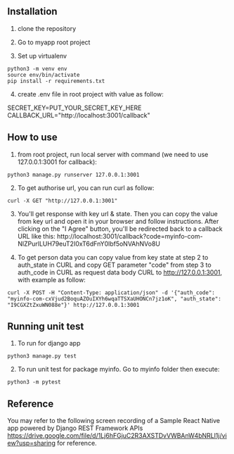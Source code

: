 ## Installation

1. clone the repository

2. Go to myapp root project

3. Set up virtualenv

```shell
python3 -m venv env
source env/bin/activate
pip install -r requirements.txt
```

4. create .env file in root project with value as follow:

SECRET_KEY=PUT_YOUR_SECRET_KEY_HERE
CALLBACK_URL="http://localhost:3001/callback"

## How to use
1. from root project, run local server with command (we need to use 127.0.0.1:3001 for callback):

```shell
python3 manage.py runserver 127.0.0.1:3001
```

2. To get authorise url, you can run curl as follow:

```shell
curl -X GET "http://127.0.0.1:3001"
```

3. You'll get response with key url & state. Then you can copy the value from key url and open it in your browser and follow instructions. After clicking on the "I Agree" button, you'll be redirected back to a callback URL like this: http://localhost:3001/callback?code=myinfo-com-NlZPurlLUH79euT2I0xT6dFnY0lbf5oNVAhNVo8U

4. To get person data you can copy value from key state at step 2 to auth_state in CURL and copy GET parameter "code" from step 3 to auth_code in CURL as request data body CURL to http://127.0.0.1:3001, with example as follow:

```shell
curl -X POST -H "Content-Type: application/json" -d '{"auth_code": "myinfo-com-cxVjud2BoquAZOuIXYh6wqaTTSXaUHONCn7jz1oK", "auth_state": "I9CGXZtZxuWN088e"}' http://127.0.0.1:3001
```

## Running unit test

1. To run for django app

```shell
python3 manage.py test
```

2. To run unit test for package myinfo. Go to myinfo folder then execute:

```shell
python3 -m pytest
```

## Reference

You may refer to the following screen recording of a Sample React Native app powered by Django REST Framework APIs
https://drive.google.com/file/d/1Lj6hFGjuC2R3AXSTDvVWBAnW4bNRLl1j/view?usp=sharing for reference.
